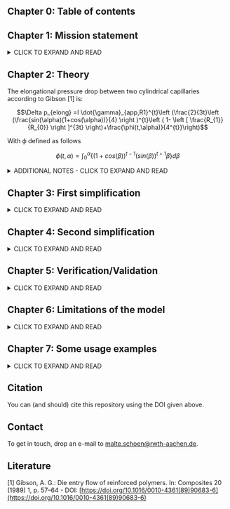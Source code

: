 ## Chapter 0: Table of contents

## Chapter 1: Mission statement

<details>
<summary>CLICK TO EXPAND AND READ</summary>
This repository is supposed to hold information

1. on the relations between elongational/extensional viscosity AND flow rate AND elongational/extensional pressure drop
2. on the formulae developed by Gibson in the late eighties to depict these relations
3. on our newer formula that gives up some accuracy in order to become a useful tool for everyday engineering work.

</details>

## Chapter 2: Theory

The elongational pressure drop between two cylindrical capillaries according to Gibson [1] is: 
```math
\Delta p_{elong} =I \dot{\gamma}_{app,R1}^{t}\left (\frac{2}{3t}\left (\frac{sin(\alpha)(1+cos(\alpha))}{4} \right )^{t}\left ( 1- \left [ \frac{R_{1}}{R_{0}} \right ]^{3t} \right)+\frac{\phi(t,\alpha)}{4^{t}}\right)
```
With $\phi$ defined as follows 

```math
\phi(t,\alpha) = \int_{0}^{\alpha}\left \{(1+cos(\beta))^{t-1} (sin(\beta))^{t+1} \beta  \right \}  d\beta
```
<details>
<summary>ADDITIONAL NOTES - CLICK TO EXPAND AND READ</summary>
With I and t defining the elongational viscosity and the elongational stress, both following a simple power law:

$\eta_{elong} =I \dot{\epsilon}^{t-1}$

$\sigma_{elong} =I \dot{\epsilon}^{t}$

R1, R0 and alpha define the geometry of the capilliaries
- R0 is the bigger radius
- R1 is the smaller radius
- alpha is the conical half-angle (90 degrees for 'butted' capillaries, 59 degrees for holes drilled with DIN 1897 drill bits)

$\dot{\gamma_{app, R1}}$ is the apparent shear rate in the small capillary. The (circumferentially averaged) elongation rate present in the transition section between the cylindrical bores depends on the local radius R :

$\dot{\epsilon{average}(R)} = sin(\alpha)(1+cos(\alpha)) \frac {\dot{Q}}{R^{3}\pi}
  
</details>

## Chapter 3: First simplification

<details>
<summary>CLICK TO EXPAND AND READ</summary>

As seen above, $\phi$ only depends on $\alpha$ and $t$.

Hence it is easy to tabulate it and arrive at an approximation formula (in which $\alpha$ in degrees is to be input):

$\phi(t,\alpha) = max(0,\frac{1.2\alpha-33}{100})$

See figure 1 below for the quality of the approximation.

However, this only eliminates the last component of Gibsons unwieldy equation. Considering only the term in the brackets, the influencing factors are
- Ratio of the radii (expected to fall between 1-to-5 and 1-to-30)
- Elongational viscosity power law exponent t (expected to fall between 1 and 0.25)
- Half-angle alpha (expected to fall between 30 and 90 degrees)

We can now tabulate these results, plot them visually and develop a simpler function to represent the surface (figure 2).

It becomes clear that the influence of the ratio of the radii is small for all t > 0.25.

The function of the surface is given by:

$\frac{4}{25}\cdot t ^ \frac{5}{-3} +\frac{\alpha}{200}$


</details>

## Chapter 4: Second simplification

<details>
<summary>CLICK TO EXPAND AND READ</summary>

WIP


</details>

## Chapter 5: Verification/Validation

<details>
<summary>CLICK TO EXPAND AND READ</summary>

WIP


</details>


## Chapter 6: Limitations of the model

<details>
<summary>CLICK TO EXPAND AND READ</summary>

Like every other model, this model is wrong in the sense that it does not capture the entirety of the physical processes involved. Consequently it can only serve an an useful approximation provided a specific set of conditions is met. I hope that the model - like many other engineering model - is useful still.

The model assumes:
- isothermal flow
- no shear contribution to entrance pressure loss
- isotropic material (consequently, applicability to filled materials cannot be presumed)
- no relaxation phenomena (no thixotropy, infinitely short relaxation times)

</details>

## Chapter 7: Some usage examples

<details>
<summary>CLICK TO EXPAND AND READ</summary>

WIP

</details>


## Citation

You can (and should) cite this repository using the DOI given above.

## Contact

To get in touch, drop an e-mail to malte.schoen@rwth-aachen.de.


## Literature
[1]  Gibson, A. G.: Die entry flow of reinforced polymers. In: Composites 20 (1989) 1, p. 57–64 - DOI: [https://doi.org/10.1016/0010-4361(89)90683-6](https://doi.org/10.1016/0010-4361(89)90683-6)


